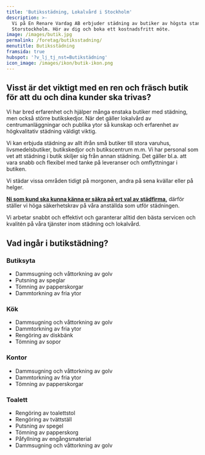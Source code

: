 ```yaml
---
title: 'Butiksstädning, Lokalvård i Stockholm'
description: >-
  Vi på En Renare Vardag AB erbjuder städning av butiker av högsta standard i
  Storstockholm. Hör av dig och boka ett kostnadsfritt möte.
image: /images/butik.jpg
permalink: /foretag/butiksstadning/
menutitle: Butiksstädning
framsida: true
hubspot: '?v_lj_tj_nst=Butikstädning'
icon_image: /images/ikon/butik-ikon.png
---
```


## Visst är det viktigt med en ren och fräsch butik för att du och dina kunder ska trivas?&nbsp;

Vi har bred erfarenhet och hjälper m&aring;nga enstaka butiker med städning, men ocks&aring; större butikskedjor. När det gäller lokalv&aring;rd av centrumanläggningar och publika ytor s&aring; kunskap och erfarenhet av högkvalitativ städning väldigt viktig.

Vi kan erbjuda städning av allt ifr&aring;n sm&aring; butiker till stora varuhus, livsmedelsbutiker, butikskedjor och butikscentrum m.m. Vi har personal som vet att städning i butik skiljer sig fr&aring;n annan städning. Det gäller bl.a. att vara snabb och flexibel med tanke p&aring; leveranser och omflyttningar i butiken.

Vi städar vissa omr&aring;den tidigt p&aring; morgonen, andra p&aring; sena kvällar eller p&aring; helger.

**[Ni som kund ska kunna känna er säkra p&aring; ert val av städfirma,](/vanliga-fragor/#hur-arbetar-en-renare-vardag-med-s%C3%A4kerhet)** därför ställer vi höga säkerhetskrav p&aring; v&aring;ra anställda som utför städningen.

Vi arbetar snabbt och effektivt och garanterar alltid den bästa servicen och kvalitén p&aring; v&aring;ra tjänster inom städning och lokalv&aring;rd.

## Vad ing&aring;r i butikstädning?

### Butiksyta

* Dammsugning och v&aring;ttorkning av golv
* Putsning av speglar
* Tömning av papperskorgar
* Dammtorkning av fria ytor

### Kök

* Dammsugning och v&aring;ttorkning av golv
* Dammtorkning av fria ytor
* Rengöring av diskbänk
* Tömning av sopor

### Kontor

* Dammsugning och v&aring;ttorkning av golv
* Dammtorkning av fria ytor
* Tömning av papperskorgar

### Toalett

* Rengöring av toalettstol
* Rengöring av tvättställ
* Putsning av spegel
* Tömning av papperskorg
* P&aring;fyllning av eng&aring;ngsmaterial
* Dammsugning och v&aring;ttorkning av golv